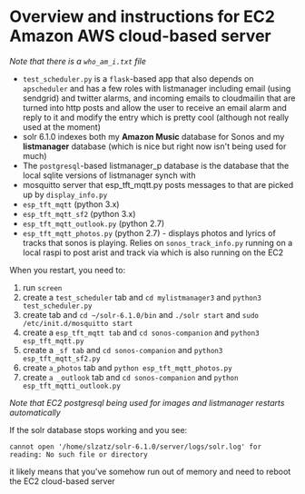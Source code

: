 # Overview and instructions for EC2 Amazon AWS cloud-based server

*Note that there is a `who_am_i.txt` file*

- `test_scheduler.py` is a `flask`-based app that also depends on `apscheduler` and has a few roles with listmanager including email (using sendgrid) and twitter alarms, and incoming emails to cloudmailin that are turned into http posts and allow the user to receive an email alarm and reply to it and modify the entry which is pretty cool (although not really used at the moment)
- solr 6.1.0 indexes both my **Amazon Music** database for Sonos and my **listmanager** database (which is nice but right now isn't being used for much)
- The `postgresql`-based listmanager_p database is the database that the local sqlite versions of listmanager synch with 
- mosquitto server that  esp_tft_mqtt.py posts messages to that are picked up by `display_info.py`
- `esp_tft_mqtt` (python 3.x)
- `esp_tft_mqtt_sf2` (python 3.x)
- `esp_tft_mqtt_outlook.py` (python 2.7)
- `esp_tft_mqtt_photos.py` (python 2.7) - displays photos and lyrics of tracks that sonos is playing.  Relies on `sonos_track_info.py` running on a local raspi to post arist and track via which is also running on the EC2

When you restart, you need to:

1. run `screen`
2. create a `test_scheduler` tab and `cd mylistmanager3` and `python3 test_scheduler.py`
3. create tab and `cd ~/solr-6.1.0/bin` and `./solr start` and `sudo /etc/init.d/mosquitto start`
4. create a `esp_tft_mqtt tab` and `cd sonos-companion` and `python3 esp_tft_mqtt.py`
5. create a `_sf tab` and `cd sonos-companion` and `python3 esp_tft_mqtt_sf2.py`
6. create `a_photos` tab and `python esp_tft_mqtt_photos.py`
7. create `a _outlook` tab and `cd sonos-companion` and `python esp_tft_mqtti_outlook.py`

*Note that EC2 postgresql being used for images and listmanager restarts automatically*

If the solr database stops working and you see:

    cannot open '/home/slzatz/solr-6.1.0/server/logs/solr.log' for reading: No such file or directory 
    
it likely means that you've somehow run out of memory and need to reboot the EC2 cloud-based server    
    
